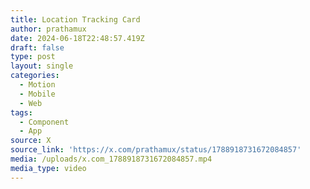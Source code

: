 ```yaml
---
title: Location Tracking Card
author: prathamux
date: 2024-06-18T22:48:57.419Z
draft: false
type: post
layout: single
categories:
  - Motion
  - Mobile
  - Web
tags:
  - Component
  - App
source: X
source_link: 'https://x.com/prathamux/status/1788918731672084857'
media: /uploads/x.com_1788918731672084857.mp4
media_type: video
---
```


